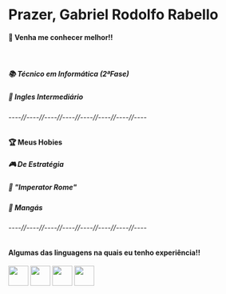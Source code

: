 <h1>Prazer, Gabriel Rodolfo Rabello</h1>

<div>
  <h4>👋 Venha me conhecer melhor!!</h4><br>
  <h5>📚 Técnico em Informática (2ªFase)</h5>
  <h5>📣 Ingles Intermediário</h5>
  <h6>----//----//----//----//----//----//----//----</h6>
  
  <h4>🏆 Meus Hobies</h4>
  <h5>🎮 De Estratégia</h5>
  <h5>🥇 "Imperator Rome"</h5>
  <h5>📖 Mangás</h5>
  
  <h6>----//----//----//----//----//----//----//----</h6>

  <h4>Algumas das linguagens na quais eu tenho experiência!!</h4>
  <img src="https://cdn.jsdelivr.net/gh/devicons/devicon/icons/python/python-original-wordmark.svg" width="40" height="40"/>
  <img src="https://cdn.jsdelivr.net/gh/devicons/devicon/icons/arduino/arduino-original-wordmark.svg" width="40" height="40"/>
  <img src="https://cdn.jsdelivr.net/gh/devicons/devicon/icons/html5/html5-plain-wordmark.svg" width="40" height="40"/>
  <img src="https://cdn.jsdelivr.net/gh/devicons/devicon/icons/mysql/mysql-original-wordmark.svg" width="40" height="40"/>             
</div>
